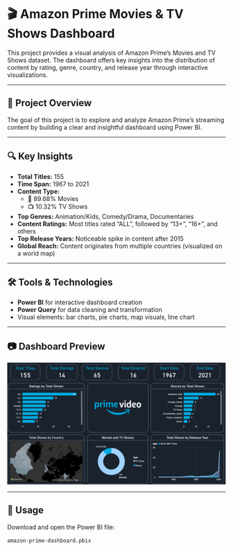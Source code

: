 # 🎬 Amazon Prime Movies & TV Shows Dashboard

This project provides a visual analysis of Amazon Prime’s Movies and TV Shows dataset. The dashboard offers key insights into the distribution of content by rating, genre, country, and release year through interactive visualizations.

---

## 📌 Project Overview

The goal of this project is to explore and analyze Amazon Prime’s streaming content by building a clear and insightful dashboard using Power BI.

---

## 🔍 Key Insights

- **Total Titles:** 155  
- **Time Span:** 1967 to 2021  
- **Content Type:**
  - 🎥 89.68% Movies  
  - 📺 10.32% TV Shows  
- **Top Genres:** Animation/Kids, Comedy/Drama, Documentaries  
- **Content Ratings:** Most titles rated “ALL”, followed by “13+”, “16+”, and others  
- **Top Release Years:** Noticeable spike in content after 2015  
- **Global Reach:** Content originates from multiple countries (visualized on a world map)

---

## 🛠️ Tools & Technologies

- **Power BI** for interactive dashboard creation  
- **Power Query** for data cleaning and transformation  
- Visual elements: bar charts, pie charts, map visuals, line chart

---

## 📷 Dashboard Preview

![Dashboard Preview](./amazon-prime-dashboard-preview.png)

---

## 🚀 Usage

Download and open the Power BI file:

```bash
amazon-prime-dashboard.pbix
